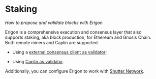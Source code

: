 # Staking

*How to propose and validate blocks with Erigon*

Erigon is a comprehensive execution and consensus layer that also supports staking, aka block production, for Ethereum and Gnosis Chain. Both remote miners and Caplin are supported.

- Using a [external consensus client as validator](advanced/bp-ext.md);

- Using [Caplin as validator](advanced/bp-caplin.md).

Additionally, you can configure Erigon to work with [Shutter Network](shutter.md).